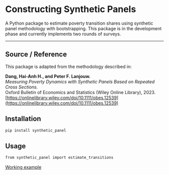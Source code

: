 # Constructing Synthetic Panels

A Python package to estimate poverty transition shares using synthetic panel methodology with bootstrapping. This package is in the development phase and currently implements two rounds of surveys. 

---

## Source / Reference

This package is adapted from the methodology described in:

**Dang, Hai-Anh H., and Peter F. Lanjouw.**  
*Measuring Poverty Dynamics with Synthetic Panels Based on Repeated Cross Sections.*  
Oxford Bulletin of Economics and Statistics (Wiley Online Library), 2023.  
[https://onlinelibrary.wiley.com/doi/10.1111/obes.12539](https://onlinelibrary.wiley.com/doi/10.1111/obes.12539)

## Installation

```bash
pip install synthetic_panel
```

## Usage

```bash
from synthetic_panel import estimate_transitions
```
[Working example](https://gist.github.com/rohanbjkr/887bd6a44b6e6e20aad5abcef813b84a)

